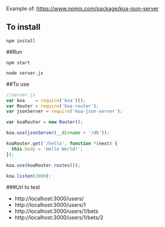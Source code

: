 Example of: https://www.npmjs.com/package/koa-json-server


## To install

`npm install`

##Run

`npm start`

`node server.js`

##To use

```javascript
//server.js
var koa    = require('koa')();
var Router = require('koa-router');
var jsonServer = require('koa-json-server');

var koaRouter = new Router();

koa.use(jsonServer(__dirname + '/db'));

koaRouter.get('/hello', function *(next) {
  this.body = 'Hello World!';
});

koa.use(koaRouter.routes());

koa.listen(3000);
```

###Url to test

* http://localhost:3000/users/
* http://localhost:3000/users/1
* http://localhost:3000/users/1/bets
* http://localhost:3000/users/1/bets/2
